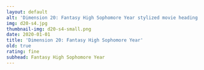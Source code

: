 ```yaml
---
layout: default
alt: 'Dimension 20: Fantasy High Sophomore Year stylized movie heading'
img: d20-s4.jpg
thumbnail-img: d20-s4-small.png
date: 2020-01-01
title: 'Dimension 20: Fantasy High Sophomore Year'
old: true
rating: fine
subhead: Fantasy High Sophomore Year
---
```

